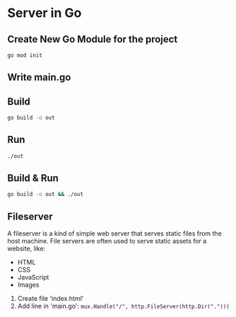 # Server in Go

## Create New Go Module for the project

```bash
go mod init
```

## Write main.go

## Build

```bash
go build -o out
```

## Run

```bash
./out
```

## Build & Run

```bash
go build -o out && ./out
```

## Fileserver

A fileserver is a kind of simple web server that serves static files from the host machine. File servers are often used to serve static assets for a website, like:

- HTML
- CSS
- JavaScript
- Images

1. Create file 'index.html'
2. Add line in 'main.go': `mux.Handle("/", http.FileServer(http.Dir("."))) `
